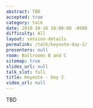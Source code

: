 ```yaml
---
abstract: TBD
accepted: true
category: talk
date: 2018-10-16 10:00:00 -0500
difficulty: All
layout: session-details
permalink: /talk/keynote-day-2/
presenters: null
room: Ballrooms B and C
sitemap: true
slides_url: null
talk_slot: full
title: Keynote - Day 2
video_url: null
---
```


TBD